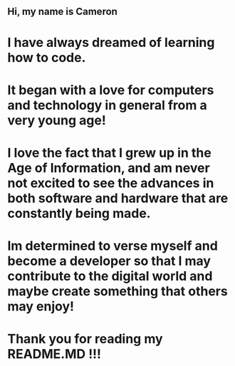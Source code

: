## Hi, my name is Cameron 
# I have always dreamed of learning how to code. 
# It began with a love for computers and technology in general from a very young age!
# I love the fact that I grew up in the Age of Information, and am never not excited to see the advances in both software and hardware that are constantly being made. 
# Im determined to verse myself and become a developer so that I may contribute to the digital world and maybe create something that others may enjoy! 
# Thank you for reading my README.MD !!!
